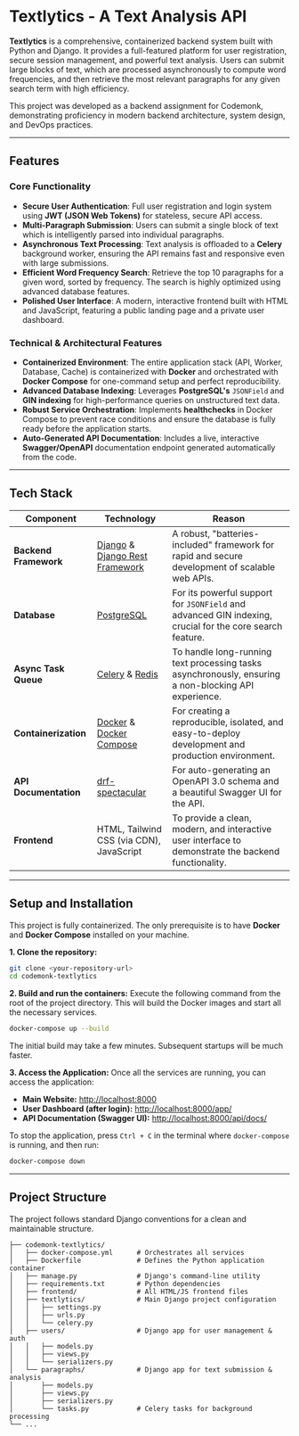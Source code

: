 # Textlytics - A Text Analysis API

**Textlytics** is a comprehensive, containerized backend system built with Python and Django. It provides a full-featured platform for user registration, secure session management, and powerful text analysis. Users can submit large blocks of text, which are processed asynchronously to compute word frequencies, and then retrieve the most relevant paragraphs for any given search term with high efficiency.

This project was developed as a backend assignment for Codemonk, demonstrating proficiency in modern backend architecture, system design, and DevOps practices.


---

## Features

### Core Functionality
- **Secure User Authentication**: Full user registration and login system using **JWT (JSON Web Tokens)** for stateless, secure API access.
- **Multi-Paragraph Submission**: Users can submit a single block of text which is intelligently parsed into individual paragraphs.
- **Asynchronous Text Processing**: Text analysis is offloaded to a **Celery** background worker, ensuring the API remains fast and responsive even with large submissions.
- **Efficient Word Frequency Search**: Retrieve the top 10 paragraphs for a given word, sorted by frequency. The search is highly optimized using advanced database features.
- **Polished User Interface**: A modern, interactive frontend built with HTML and JavaScript, featuring a public landing page and a private user dashboard.

### Technical & Architectural Features
- **Containerized Environment**: The entire application stack (API, Worker, Database, Cache) is containerized with **Docker** and orchestrated with **Docker Compose** for one-command setup and perfect reproducibility.
- **Advanced Database Indexing**: Leverages **PostgreSQL's** `JSONField` and **GIN indexing** for high-performance queries on unstructured text data.
- **Robust Service Orchestration**: Implements **healthchecks** in Docker Compose to prevent race conditions and ensure the database is fully ready before the application starts.
- **Auto-Generated API Documentation**: Includes a live, interactive **Swagger/OpenAPI** documentation endpoint generated automatically from the code.

---

## Tech Stack

| Component             | Technology                                                                                                    | Reason                                                                                                  |
| --------------------- | ------------------------------------------------------------------------------------------------------------- | ------------------------------------------------------------------------------------------------------- |
| **Backend Framework** | [Django](https://www.djangoproject.com/) & [Django Rest Framework](https://www.django-rest-framework.org/) | A robust, "batteries-included" framework for rapid and secure development of scalable web APIs.         |
| **Database**          | [PostgreSQL](https://www.postgresql.org/)                                                                     | For its powerful support for `JSONField` and advanced GIN indexing, crucial for the core search feature. |
| **Async Task Queue**  | [Celery](https://docs.celeryq.dev/) & [Redis](https://redis.io/)                                                  | To handle long-running text processing tasks asynchronously, ensuring a non-blocking API experience.      |
| **Containerization**  | [Docker](https://www.docker.com/) & [Docker Compose](https://docs.docker.com/compose/)                          | For creating a reproducible, isolated, and easy-to-deploy development and production environment.       |
| **API Documentation** | [drf-spectacular](https://drf-spectacular.readthedocs.io/)                                                    | For auto-generating an OpenAPI 3.0 schema and a beautiful Swagger UI for the API.                       |
| **Frontend**          | HTML, Tailwind CSS (via CDN), JavaScript                                                                      | To provide a clean, modern, and interactive user interface to demonstrate the backend functionality.      |

---

## Setup and Installation

This project is fully containerized. The only prerequisite is to have **Docker** and **Docker Compose** installed on your machine.

**1. Clone the repository:**
```bash
git clone <your-repository-url>
cd codemonk-textlytics
```

**2. Build and run the containers:**
Execute the following command from the root of the project directory. This will build the Docker images and start all the necessary services.
```bash
docker-compose up --build
```
The initial build may take a few minutes. Subsequent startups will be much faster.

**3. Access the Application:**
Once all the services are running, you can access the application:
- **Main Website:** [http://localhost:8000](http://localhost:8000)
- **User Dashboard (after login):** [http://localhost:8000/app/](http://localhost:8000/app/)
- **API Documentation (Swagger UI):** [http://localhost:8000/api/docs/](http://localhost:8000/api/docs/)

To stop the application, press `Ctrl + C` in the terminal where `docker-compose` is running, and then run:
```bash
docker-compose down
```

---

## Project Structure

The project follows standard Django conventions for a clean and maintainable structure.

```
├── codemonk-textlytics/
│   ├── docker-compose.yml      # Orchestrates all services
│   ├── Dockerfile              # Defines the Python application container
│   ├── manage.py               # Django's command-line utility
│   ├── requirements.txt        # Python dependencies
│   ├── frontend/               # All HTML/JS frontend files
│   ├── textlytics/             # Main Django project configuration
│   │   ├── settings.py
│   │   ├── urls.py
│   │   └── celery.py
│   ├── users/                  # Django app for user management & auth
│   │   ├── models.py
│   │   ├── views.py
│   │   └── serializers.py
│   └── paragraphs/             # Django app for text submission & analysis
│       ├── models.py
│       ├── views.py
│       ├── serializers.py
│       └── tasks.py            # Celery tasks for background processing
└── ...
```